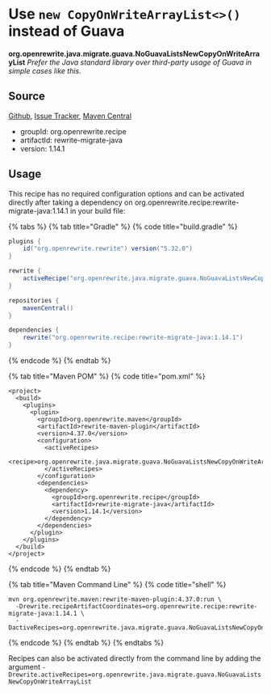 # Use `new CopyOnWriteArrayList<>()` instead of Guava

**org.openrewrite.java.migrate.guava.NoGuavaListsNewCopyOnWriteArrayList**
_Prefer the Java standard library over third-party usage of Guava in simple cases like this._

## Source

[Github](https://github.com/openrewrite/rewrite-migrate-java), [Issue Tracker](https://github.com/openrewrite/rewrite-migrate-java/issues), [Maven Central](https://search.maven.org/artifact/org.openrewrite.recipe/rewrite-migrate-java/1.14.1/jar)

* groupId: org.openrewrite.recipe
* artifactId: rewrite-migrate-java
* version: 1.14.1


## Usage

This recipe has no required configuration options and can be activated directly after taking a dependency on org.openrewrite.recipe:rewrite-migrate-java:1.14.1 in your build file:

{% tabs %}
{% tab title="Gradle" %}
{% code title="build.gradle" %}
```groovy
plugins {
    id("org.openrewrite.rewrite") version("5.32.0")
}

rewrite {
    activeRecipe("org.openrewrite.java.migrate.guava.NoGuavaListsNewCopyOnWriteArrayList")
}

repositories {
    mavenCentral()
}

dependencies {
    rewrite("org.openrewrite.recipe:rewrite-migrate-java:1.14.1")
}
```
{% endcode %}
{% endtab %}

{% tab title="Maven POM" %}
{% code title="pom.xml" %}
```markup
<project>
  <build>
    <plugins>
      <plugin>
        <groupId>org.openrewrite.maven</groupId>
        <artifactId>rewrite-maven-plugin</artifactId>
        <version>4.37.0</version>
        <configuration>
          <activeRecipes>
            <recipe>org.openrewrite.java.migrate.guava.NoGuavaListsNewCopyOnWriteArrayList</recipe>
          </activeRecipes>
        </configuration>
        <dependencies>
          <dependency>
            <groupId>org.openrewrite.recipe</groupId>
            <artifactId>rewrite-migrate-java</artifactId>
            <version>1.14.1</version>
          </dependency>
        </dependencies>
      </plugin>
    </plugins>
  </build>
</project>
```
{% endcode %}
{% endtab %}

{% tab title="Maven Command Line" %}
{% code title="shell" %}
```shell
mvn org.openrewrite.maven:rewrite-maven-plugin:4.37.0:run \
  -Drewrite.recipeArtifactCoordinates=org.openrewrite.recipe:rewrite-migrate-java:1.14.1 \
  -DactiveRecipes=org.openrewrite.java.migrate.guava.NoGuavaListsNewCopyOnWriteArrayList
```
{% endcode %}
{% endtab %}
{% endtabs %}

Recipes can also be activated directly from the command line by adding the argument `-Drewrite.activeRecipes=org.openrewrite.java.migrate.guava.NoGuavaListsNewCopyOnWriteArrayList`
